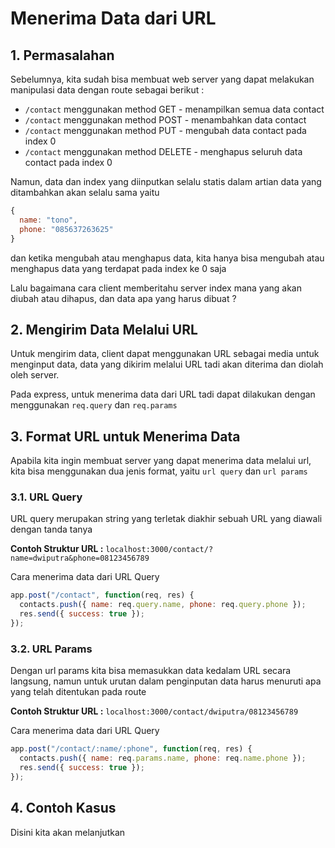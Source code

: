 # Menerima Data dari URL

## 1. Permasalahan

Sebelumnya, kita sudah bisa membuat web server yang dapat melakukan manipulasi data dengan route sebagai berikut :

- `/contact` menggunakan method GET - menampilkan semua data contact
- `/contact` menggunakan method POST - menambahkan data contact
- `/contact` menggunakan method PUT - mengubah data contact pada index 0
- `/contact` menggunakan method DELETE - menghapus seluruh data contact
pada index 0

Namun, data dan index yang diinputkan selalu statis dalam artian data yang ditambahkan akan selalu sama yaitu

```javascript
{
  name: "tono",
  phone: "085637263625"
}
```

dan ketika mengubah atau menghapus data, kita hanya bisa mengubah atau menghapus data yang terdapat pada index ke 0 saja

Lalu bagaimana cara client memberitahu server index mana yang akan diubah atau dihapus, dan data apa yang harus dibuat ?

## 2. Mengirim Data Melalui URL

Untuk mengirim data, client dapat menggunakan URL sebagai media untuk menginput data, data yang dikirim melalui URL tadi akan diterima dan diolah oleh server.

Pada express, untuk menerima data dari URL tadi dapat dilakukan dengan menggunakan `req.query` dan `req.params`

## 3. Format URL untuk Menerima Data
Apabila kita ingin membuat server yang dapat menerima data melalui url, kita bisa menggunakan dua jenis format, yaitu `url query` dan `url params`

### 3.1. URL Query

URL query merupakan string yang terletak diakhir sebuah URL yang diawali dengan tanda tanya

**Contoh Struktur URL :**
`localhost:3000/contact/?name=dwiputra&phone=08123456789`

Cara menerima data dari URL Query

```javascript
app.post("/contact", function(req, res) {
  contacts.push({ name: req.query.name, phone: req.query.phone });
  res.send({ success: true });
});
```

### 3.2. URL Params

Dengan url params kita bisa memasukkan data kedalam URL secara langsung, namun untuk urutan dalam penginputan data harus menuruti apa yang telah ditentukan pada route

**Contoh Struktur URL :**
`localhost:3000/contact/dwiputra/08123456789`

Cara menerima data dari URL Query

```javascript
app.post("/contact/:name/:phone", function(req, res) {
  contacts.push({ name: req.params.name, phone: req.name.phone });
  res.send({ success: true });
});
```

## 4. Contoh Kasus

Disini kita akan melanjutkan
